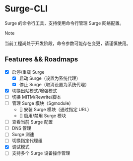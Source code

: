 # Surge-CLI

Surge 的命令行工具，支持使用命令行管理 Surge 网络配置。

> [!NOTE]
>
> 当前工程尚处于开发阶段，命令参数可能存在变更，请谨慎使用。

## Features && Roadmaps

- [x] 启停/重载 Surge
  - [x] 启动 Surge（设置为系统代理）
  - [x] 停止 Surge（取消设置为系统代理）
- [x] 切换出站模式/增强模式
- [ ] 切换 MITM/Rewrite/脚本
- [ ] 管理 Surge 模块（Sgmodule）
  - [] 安装 Surge 模块（通过指定 URL）
  - [] 启用/禁用 Surge 模块
- [ ] 查看当前 Surge 配置
- [ ] DNS 管理
- [ ] Surge 测速
- [ ] 切换指定代理组
- [x] 调试模式
- [ ] 支持多个 Surge 设备操作管理
